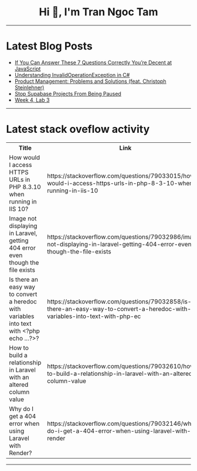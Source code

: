 <h1 align="center">Hi 👋, I'm Tran Ngoc Tam</h1>

---

# Latest Blog Posts 
<!-- BLOG-POST-LIST:START -->
- [If You Can Answer These 7 Questions Correctly You’re Decent at JavaScript](https://dev.to/safdarali/if-you-can-answer-these-7-questions-correctly-youre-decent-at-javascript-269d)
- [Understanding InvalidOperationException in C#](https://dev.to/iamcymentho/understanding-invalidoperationexception-in-c-1pkl)
- [Product Management: Problems and Solutions &lpar;feat. Christoph Steinlehner&rpar;](https://dev.to/vpalania/product-management-problems-and-solutions-feat-christoph-steinlehner-ago)
- [Stop Supabase Projects From Being Paused](https://dev.to/travisv/stop-supabase-projects-from-being-paused-36nf)
- [Week 4, Lab 3](https://dev.to/cduarte3/week-4-lab-3-54md)
<!-- BLOG-POST-LIST:END -->

---

# Latest stack oveflow activity
<table>
  <tr><th>Title</th><th>Link</th></tr>
  <!-- STACKOVERFLOW:START --><tr><td>How would I access HTTPS URLs in PHP 8.3.10 when running in IIS 10?</td><td>https://stackoverflow.com/questions/79033015/how-would-i-access-https-urls-in-php-8-3-10-when-running-in-iis-10</td></tr><tr><td>Image not displaying in Laravel, getting 404 error even though the file exists</td><td>https://stackoverflow.com/questions/79032986/image-not-displaying-in-laravel-getting-404-error-even-though-the-file-exists</td></tr><tr><td>Is there an easy way to convert a heredoc with variables into text with &lt;?php echo ...?&gt;?</td><td>https://stackoverflow.com/questions/79032858/is-there-an-easy-way-to-convert-a-heredoc-with-variables-into-text-with-php-ec</td></tr><tr><td>How to build a relationship in Laravel with an altered column value</td><td>https://stackoverflow.com/questions/79032610/how-to-build-a-relationship-in-laravel-with-an-altered-column-value</td></tr><tr><td>Why do I get a 404 error when using Laravel with Render?</td><td>https://stackoverflow.com/questions/79032146/why-do-i-get-a-404-error-when-using-laravel-with-render</td></tr><!-- STACKOVERFLOW:END -->
</table>

---


